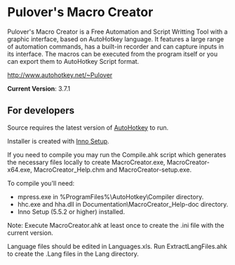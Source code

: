 ﻿# Pulover's Macro Creator #

Pulover's Macro Creator is a Free Automation and Script Writting Tool with a graphic interface, based on AutoHotkey language. It features a large range of automation commands, has a built-in recorder and can capture inputs in its interface. The macros can be executed from the program itself or you can export them to AutoHotkey Script format.

http://www.autohotkey.net/~Pulover

**Current Version**: 3.7.1

## For developers ##

Source requires the latest version of [AutoHotkey](http://l.autohotkey.net/) to run.

Installer is created with [Inno Setup](http://www.jrsoftware.org/).

If you need to compile you may run the Compile.ahk script which generates the necessary files locally to create MacroCreator.exe, MacroCreator-x64.exe, MacroCreator_Help.chm and MacroCreator-setup.exe.

To compile you'll need:
* mpress.exe in %ProgramFiles%\AutoHotkey\Compiler directory.
* hhc.exe and hha.dll in Documentation\MacroCreator_Help-doc directory.
* Inno Setup (5.5.2 or higher) installed.

Note: Execute MacroCreator.ahk at least once to create the .ini file with the current version.

Language files should be edited in Languages.xls. Run ExtractLangFiles.ahk to create the .Lang files in the Lang directory.

